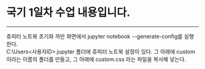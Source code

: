 # 국기 1일차 수업 내용입니다.
***
쥬피터 노트북 초기화 까만 화면에서 jupyter notebook --generate-config를 실행한다.  
C:\Users\<사용자ID>\.jupyter 폴더에 쥬피터 노트북 설정이 있다. 그 아래에 custom 이라는 이름의 폴더를 만들고, 그 아래에 custom.css 라는 파일을 복사해 넣는다.
